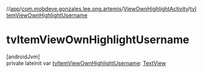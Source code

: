 //[app](../../../index.md)/[com.mobdeve.gonzales.lee.ong.artemis](../index.md)/[ViewOwnHighlightActivity](index.md)/[tvItemViewOwnHighlightUsername](tv-item-view-own-highlight-username.md)

# tvItemViewOwnHighlightUsername

[androidJvm]\
private lateinit var [tvItemViewOwnHighlightUsername](tv-item-view-own-highlight-username.md): [TextView](https://developer.android.com/reference/kotlin/android/widget/TextView.html)

